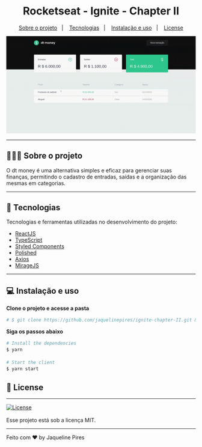 <h1 align="center">
  Rocketseat - Ignite - Chapter II
</h1>

<p align="center">
  <a href="#-about-the-project">Sobre o projeto</a>&nbsp;&nbsp;&nbsp;|&nbsp;&nbsp;&nbsp;
  <a href="#-technologies">Tecnologias</a>&nbsp;&nbsp;&nbsp;|&nbsp;&nbsp;&nbsp;
  <a href="#-getting-started">Instalação e uso</a>&nbsp;&nbsp;&nbsp;|&nbsp;&nbsp;&nbsp;
  <a href="#-license">License</a>
</p>
<img src="github/home.gif">

---

## 👨🏻‍💻 Sobre o projeto

O dt money é uma alternativa simples e eficaz para gerenciar suas finanças, permitindo o cadastro de entradas, saídas e a organização das mesmas em categorias.

---

## 🚀 Tecnologias

Tecnologias e ferramentas utilizadas no desenvolvimento do projeto:

- [ReactJS](https://reactjs.org/)
- [TypeScript](https://www.typescriptlang.org/)
- [Styled Components](https://styled-components.com/)
- [Polished](https://github.com/styled-components/polished)
- [Axios](https://github.com/axios/axios)
- [MirageJS](https://miragejs.com/tutorial/intro/)

---

## 💻 Instalação e uso

**Clone o projeto e acesse a pasta**

```bash
# $ git clone https://github.com/jaquelinepires/ignite-chapter-II.git && cd jpmoney
```

**Siga os passos abaixo**

```bash
# Install the dependencies
$ yarn

# Start the client
$ yarn start
```

## 📝 License

---

<a href="https://opensource.org/licenses/MIT">
    <img alt="License" src="https://img.shields.io/badge/license-MIT-33CC95?style=flat-square">
</a>
<br>
<br>
Esse projeto está sob a licença MIT.

---

Feito com ♥ by Jaqueline Pires
